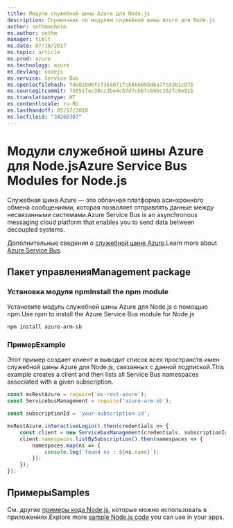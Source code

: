 ```yaml
---
title: Модули служебной шины Azure для Node.js
description: Справочник по модулям служебной шины Azure для Node.js
author: sethmanheim
ms.author: sethm
manager: timlt
ms.date: 07/18/2017
ms.topic: article
ms.prod: azure
ms.technology: azure
ms.devlang: nodejs
ms.service: Service Bus
ms.openlocfilehash: fde02006fcf364071fcb866098dba7fcd3b1c07b
ms.sourcegitcommit: 75051fec38cc3be4cb7d7cb6fc695c162fc0e91b
ms.translationtype: HT
ms.contentlocale: ru-RU
ms.lasthandoff: 05/17/2018
ms.locfileid: "34260307"
---
```

# <a name="azure-service-bus-modules-for-nodejs"></a><span data-ttu-id="757d8-103">Модули служебной шины Azure для Node.js</span><span class="sxs-lookup"><span data-stu-id="757d8-103">Azure Service Bus Modules for Node.js</span></span>

<span data-ttu-id="757d8-104">Служебная шина Azure — это облачная платформа асинхронного обмена сообщениями, которая позволяет отправлять данные между несвязанными системами.</span><span class="sxs-lookup"><span data-stu-id="757d8-104">Azure Service Bus is an asynchronous messaging cloud platform that enables you to send data between decoupled systems.</span></span>

<span data-ttu-id="757d8-105">Дополнительные сведения о [служебной шине Azure](https://docs.microsoft.com/azure/service-bus-messaging/service-bus-messaging-overview).</span><span class="sxs-lookup"><span data-stu-id="757d8-105">Learn more about [Azure Service Bus](https://docs.microsoft.com/azure/service-bus-messaging/service-bus-messaging-overview).</span></span>

## <a name="management-package"></a><span data-ttu-id="757d8-106">Пакет управления</span><span class="sxs-lookup"><span data-stu-id="757d8-106">Management package</span></span>

### <a name="install-the-npm-module"></a><span data-ttu-id="757d8-107">Установка модуля npm</span><span class="sxs-lookup"><span data-stu-id="757d8-107">Install the npm module</span></span>

<span data-ttu-id="757d8-108">Установите модуль служебной шины Azure для Node.js с помощью npm.</span><span class="sxs-lookup"><span data-stu-id="757d8-108">Use npm to install the Azure Service Bus module for Node.js</span></span>

```bash
npm install azure-arm-sb
```

### <a name="example"></a><span data-ttu-id="757d8-109">Пример</span><span class="sxs-lookup"><span data-stu-id="757d8-109">Example</span></span>

<span data-ttu-id="757d8-110">Этот пример создает клиент и выводит список всех пространств имен служебной шины Azure для Node.js, связанных с данной подпиской.</span><span class="sxs-lookup"><span data-stu-id="757d8-110">This example creates a client and then lists all Service Bus namespaces associated with a given subscription.</span></span>

```javascript
const msRestAzure = require('ms-rest-azure');
const ServicebusManagement = require('azure-arm-sb');

const subscriptionId = 'your-subscription-id';

msRestAzure.interactiveLogin().then(credentials => {
    const client = new ServicebusManagement(credentials, subscriptionId);
    client.namespaces.listBySubscription().then(namespaces => {
        namespaces.map(ns => {
            console.log(`found ns : ${ns.name}`);
        });
    });
});
```

## <a name="samples"></a><span data-ttu-id="757d8-111">Примеры</span><span class="sxs-lookup"><span data-stu-id="757d8-111">Samples</span></span>

<span data-ttu-id="757d8-112">См. другие [примеры кода Node.js](https://azure.microsoft.com/resources/samples/?platform=nodejs), которые можно использовать в приложениях.</span><span class="sxs-lookup"><span data-stu-id="757d8-112">Explore more [sample Node.js code](https://azure.microsoft.com/resources/samples/?platform=nodejs) you can use in your apps.</span></span>
